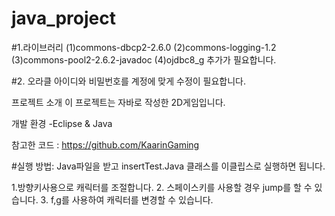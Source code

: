 # java_project
#1.라이브러리
(1)commons-dbcp2-2.6.0
(2)commons-logging-1.2
(3)commons-pool2-2.6.2-javadoc
(4)ojdbc8_g
추가가 필요합니다.

#2. 오라클 아이디와 비밀번호를 계정에 맞게 수정이 필요합니다.

프로젝트 소개
이 프로젝트는 자바로 작성한 2D게임입니다.

개발 환경
-Eclipse & Java

참고한 코드 :
https://github.com/KaarinGaming

#실행 방법:
Java파일을 받고 insertTest.Java 클래스를 이클립스로 실행하면 됩니다.

1.방향키사용으로 캐릭터를 조절합니다.
2. 스페이스키를 사용할 경우 jump를 할 수 있습니다.
3. f,g를 사용하여 캐릭터를 변경할 수 있습니다.

